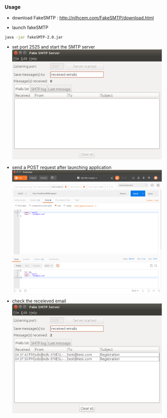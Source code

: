 ### Usage ###

* download FakeSMTP : http://nilhcem.com/FakeSMTP/download.html

* launch fakeSMTP
``` bash
java -jar fakeSMTP-2.0.jar
```
* set port 2525 and start the SMTP server
![fakeSMTP.png](fakeSMTP.png)

* send a POST request after launching application
![sendrequest.png](sendrequest.png)

* check the receieved email
![fakeSMTP-result.png](fakeSMTP-result.png)